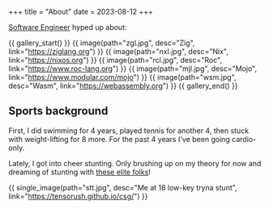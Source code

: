+++
title = "About"
date = 2023-08-12
+++

[Software Engineer](https://tensorush.github.io/cv/en.pdf) hyped up about:

{{ gallery_start() }}
{{ image(path="zgl.jpg", desc="Zig", link="https://ziglang.org") }}
{{ image(path="nxl.jpg", desc="Nix", link="https://nixos.org") }}
{{ image(path="rcl.jpg", desc="Roc", link="https://www.roc-lang.org") }}
{{ image(path="mjl.jpg", desc="Mojo", link="https://www.modular.com/mojo") }}
{{ image(path="wsm.jpg", desc="Wasm", link="https://webassembly.org") }}
{{ gallery_end() }}

## Sports background

First, I did swimming for 4 years, played tennis for another 4, then stuck with weight-lifting for 8 more. For the past 4 years I've been going cardio-only.

Lately, I got into cheer stunting. Only brushing up on my theory for now and dreaming of stunting with [these elite folks](@/csg.md)!

{{ single_image(path="stt.jpg", desc="Me at 18 low-key tryna stunt", link="https://tensorush.github.io/csg/") }}
